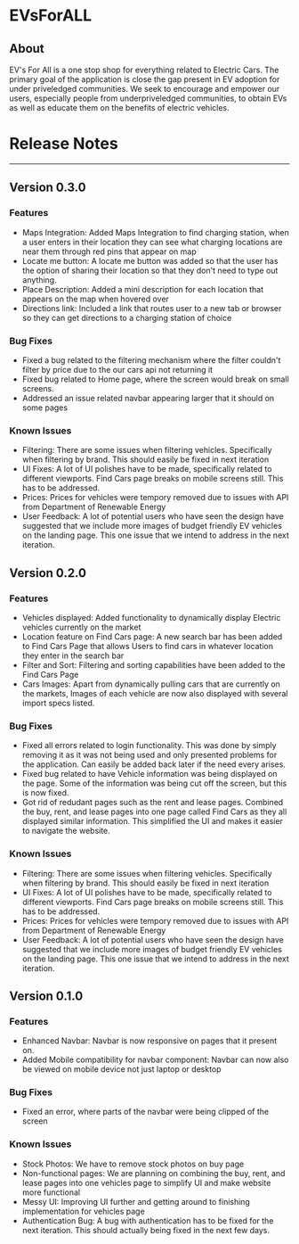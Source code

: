 # EVsForALL

## About
EV's For All is a one stop shop for everything related to Electric Cars. The primary goal of the application is close the gap present in EV adoption for under priveledged communities. We seek to encourage and empower our users, especially people from underpriveledged communities, to obtain EVs as well as educate them on the benefits of electric vehicles.

# Release Notes
----------------------------------------
## Version 0.3.0

### Features
- Maps Integration: Added Maps Integration to find charging station, when a user enters in their location they can see what charging locations are near them through red pins that appear on map
- Locate me button: A locate me button was added so that the user has the option of sharing their location so that they don't need to type out anything.
- Place Description: Added a mini description for each location that appears on the map when hovered over
- Directions link: Included a link that routes user to a new tab or browser so they can get directions to a charging station of choice

### Bug Fixes
- Fixed a bug related to the filtering mechanism where the filter couldn't filter by price due to the our cars api not returning it
- Fixed bug related to Home page, where the screen would break on small screens.
- Addressed an issue related navbar appearing larger that it should on some pages

### Known Issues
- Filtering: There are some issues when filtering vehicles. Specifically when filtering by brand. This should easily be fixed in next iteration
- UI Fixes: A lot of UI polishes have to be made, specifically related to different viewports. Find Cars page breaks on mobile screens still. This has to be addressed.
- Prices: Prices for vehicles were tempory removed due to issues with API from Department of Renewable Energy
- User Feedback: A lot of potential users who have seen the design have suggested that we include more images of budget friendly EV vehicles on the landing page. This one issue that we intend to address in the next iteration.

## Version 0.2.0

### Features
- Vehicles displayed: Added functionality to dynamically display Electric vehicles currently on the market
- Location feature on Find Cars page: A new search bar has been added to Find Cars Page that allows Users to find cars in whatever location they enter in the search bar
- Filter and Sort: Filtering and sorting capabilities have been added to the Find Cars Page
- Cars Images: Apart from dynamically pulling cars that are currently on the markets, Images of each vehicle are now also displayed with several import specs listed.

### Bug Fixes
- Fixed all errors related to login functionality. This was done by simply removing it as it was not being used and only presented problems for the application. Can easily be added back later if the need every arises.
- Fixed bug related to have Vehicle information was being displayed on the page. Some of the information was being cut off the screen, but this is now fixed.
- Got rid of redudant pages such as the rent and lease pages. Combined the buy, rent, and lease pages into one page called Find Cars as they all displayed similar information. This simplified the UI and makes it easier to navigate the website.

### Known Issues
- Filtering: There are some issues when filtering vehicles. Specifically when filtering by brand. This should easily be fixed in next iteration
- UI Fixes: A lot of UI polishes have to be made, specifically related to different viewports. Find Cars page breaks on mobile screens still. This has to be addressed.
- Prices: Prices for vehicles were tempory removed due to issues with API from Department of Renewable Energy
- User Feedback: A lot of potential users who have seen the design have suggested that we include more images of budget friendly EV vehicles on the landing page. This one issue that we intend to address in the next iteration.

## Version 0.1.0

### Features
- Enhanced Navbar: Navbar is now responsive on pages that it present on.
- Added Mobile compatibility for navbar component: Navbar can now also be viewed on mobile device not just laptop or desktop

### Bug Fixes
- Fixed an error, where parts of the navbar were being clipped of the screen

### Known Issues
- Stock Photos: We have to remove stock photos on buy page
- Non-functional pages: We are planning on combining the buy, rent, and lease pages into one vehicles page to simplify UI and make website more functional
- Messy UI: Improving UI further and getting around to finishing implementation for vehicles page
- Authentication Bug: A bug with authentication has to be fixed for the next iteration. This should actually being fixed in the next few days.
